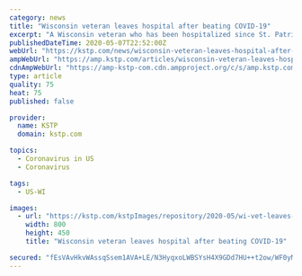 ```yaml
---
category: news
title: "Wisconsin veteran leaves hospital after beating COVID-19"
excerpt: "A Wisconsin veteran who has been hospitalized since St. Patrick's Day was finally able to be released and sent back home. Arvin McRay spent 50 days in the Milwaukee VA hospital, 18 of those days on a ventilator."
publishedDateTime: 2020-05-07T22:52:00Z
webUrl: "https://kstp.com/news/wisconsin-veteran-leaves-hospital-after-beating-covid-19/5723006/"
ampWebUrl: "https://amp.kstp.com/articles/wisconsin-veteran-leaves-hospital-after-beating-covid-19-5723006.html"
cdnAmpWebUrl: "https://amp-kstp-com.cdn.ampproject.org/c/s/amp.kstp.com/articles/wisconsin-veteran-leaves-hospital-after-beating-covid-19-5723006.html"
type: article
quality: 75
heat: 75
published: false

provider:
  name: KSTP
  domain: kstp.com

topics:
  - Coronavirus in US
  - Coronavirus

tags:
  - US-WI

images:
  - url: "https://kstp.com/kstpImages/repository/2020-05/wi-vet-leaves-hospital.jpg"
    width: 800
    height: 450
    title: "Wisconsin veteran leaves hospital after beating COVID-19"

secured: "fEsVAvHkvWAssqSsem1AVA+LE/N3HyqxoLWBSYsH4X9GDd7HU++t2ow/WF0yM9yBvWHNyqtPA9kZCvGZaJxnMuomc/1lVJY+lvJLyS2Ai8htIM1xLqfkNZIsf/DZn9tnZ8QN+ikqCL9VL+tBkiQ2J0UCMLtVC5lqnmx1c0bowdLjLsefY45h4pLtBcMwH0SjFJ+cXRczOTtj236Oi5+8t9O0XhWkKYeZymCjGdwOMfTw1Y2nY1AvZyILHHtaduae+29njxtohf72CqwwvkljRiKhuDgJGy+mqvRVaWe4Q4sLaHhkq9VE/puirnlM0Tkn+431c5S9Rl5/l2WM03prwvy5Z1pYC1L9+7ZuS7d5CVtuUWncMiJ6zG/I4stGsljL1Avh9lmVyNPETCfi/Y3U1FP2W3sSbvYJNImJl5VA1dEXioqaZbi6RKcylqgr6hnR/WJ6bDwsxl3P3ZC7XU4BOq5wdgXuVmj7U16g3W1KHEo=;mQnqja4ZhQTMQpHYg7XcPg=="
---
```


